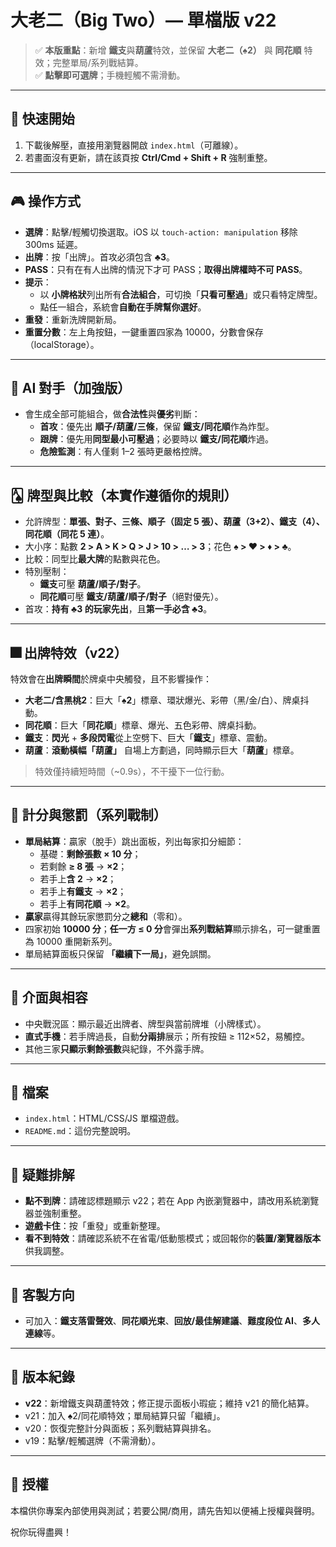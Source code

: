 # 大老二（Big Two）— 單檔版 v22

> ✅ **本版重點**：新增 **鐵支**與**葫蘆**特效，並保留 **大老二（♠2）** 與 **同花順** 特效；完整單局/系列戰結算。  
> ✅ **點擊即可選牌**；手機輕觸不需滑動。

---

## 🚀 快速開始
1. 下載後解壓，直接用瀏覽器開啟 `index.html`（可離線）。
2. 若畫面沒有更新，請在該頁按 **Ctrl/Cmd + Shift + R** 強制重整。

---

## 🎮 操作方式
- **選牌**：點擊/輕觸切換選取。iOS 以 `touch-action: manipulation` 移除 300ms 延遲。  
- **出牌**：按「出牌」。首攻必須包含 **♣3**。  
- **PASS**：只有在有人出牌的情況下才可 PASS；**取得出牌權時不可 PASS**。  
- **提示**：
  - 以 **小牌格狀**列出所有**合法組合**，可切換「**只看可壓過**」或只看特定牌型。
  - 點任一組合，系統會**自動在手牌幫你選好**。  
- **重發**：重新洗牌開新局。  
- **重置分數**：左上角按鈕，一鍵重置四家為 10000，分數會保存（localStorage）。

---

## 🧠 AI 對手（加強版）
- 會生成全部可能組合，做**合法性**與**優劣**判斷：
  - **首攻**：優先出 **順子/葫蘆/三條**，保留 **鐵支/同花順**作為炸型。  
  - **跟牌**：優先用**同型最小可壓過**；必要時以 **鐵支/同花順**炸過。  
  - **危險監測**：有人僅剩 1–2 張時更嚴格控牌。

---

## 🂡 牌型與比較（本實作遵循你的規則）
- 允許牌型：**單張、對子、三條、順子（固定 5 張）、葫蘆（3+2）、鐵支（4）、同花順（同花 5 連）**。  
- 大小序：點數 **2 > A > K > Q > J > 10 > … > 3**；花色 **♠ > ♥ > ♦ > ♣**。  
- 比較：同型比**最大牌**的點數與花色。  
- 特別壓制：  
  - **鐵支**可壓 **葫蘆/順子/對子**。  
  - **同花順**可壓 **鐵支/葫蘆/順子/對子**（絕對優先）。  
- 首攻：**持有 ♣3 的玩家先出**，且**第一手必含 ♣3**。

---

## 🎆 出牌特效（v22）
特效會在**出牌瞬間**於牌桌中央觸發，且不影響操作：
- **大老二/含黑桃2**：巨大「**♠2**」標章、環狀爆光、彩帶（黑/金/白）、牌桌抖動。  
- **同花順**：巨大「**同花順**」標章、爆光、五色彩帶、牌桌抖動。  
- **鐵支**：**閃光** + **多段閃電**從上空劈下、巨大「**鐵支**」標章、震動。  
- **葫蘆**：**滾動橫幅「葫蘆」** 自場上方劃過，同時顯示巨大「**葫蘆**」標章。  

> 特效僅持續短時間（~0.9s），不干擾下一位行動。

---

## 🧮 計分與懲罰（系列戰制）
- **單局結算**：贏家（脫手）跳出面板，列出每家扣分細節：  
  - 基礎：**剩餘張數 × 10 分**；
  - 若剩餘 **≥ 8 張** → **×2**；
  - 若手上**含 2** → **×2**；
  - 若手上**有鐵支** → **×2**；
  - 若手上**有同花順** → **×2**。  
- **贏家**贏得其餘玩家懲罰分之**總和**（零和）。  
- 四家初始 **10000 分**；**任一方 ≤ 0 分**會彈出**系列戰結算**顯示排名，可一鍵重置為 10000 重開新系列。  
- 單局結算面板只保留 **「繼續下一局」**，避免誤關。

---

## 📱 介面與相容
- 中央戰況區：顯示最近出牌者、牌型與當前牌堆（小牌樣式）。  
- **直式手機**：若手牌過長，自動**分兩排**展示；所有按鈕 ≥ 112×52，易觸控。  
- 其他三家**只顯示剩餘張數**與紀錄，不外露手牌。

---

## 🧰 檔案
- `index.html`：HTML/CSS/JS 單檔遊戲。  
- `README.md`：這份完整說明。

---

## 🐞 疑難排解
- **點不到牌**：請確認標題顯示 v22；若在 App 內嵌瀏覽器中，請改用系統瀏覽器並強制重整。  
- **遊戲卡住**：按「重發」或重新整理。  
- **看不到特效**：請確認系統不在省電/低動態模式；或回報你的**裝置/瀏覽器版本**供我調整。

---

## 🔧 客製方向
- 可加入：**鐵支落雷聲效**、**同花順光束**、**回放/最佳解建議**、**難度段位 AI**、**多人連線**等。

---

## 📝 版本紀錄
- **v22**：新增鐵支與葫蘆特效；修正提示面板小瑕疵；維持 v21 的簡化結算。  
- v21：加入 ♠2/同花順特效；單局結算只留「繼續」。  
- v20：恢復完整計分與面板；系列戰結算與排名。  
- v19：點擊/輕觸選牌（不需滑動）。

---

## 📜 授權
本檔供你專案內部使用與測試；若要公開/商用，請先告知以便補上授權與聲明。

祝你玩得盡興！
